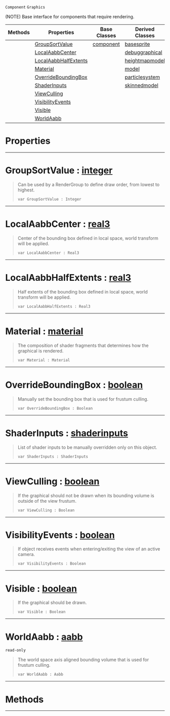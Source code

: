  `Component` `Graphics`



(NOTE) Base interface for components that require rendering.

|Methods|Properties|Base Classes|Derived Classes|
|---|---|---|---|
| |[ GroupSortValue](https://github.com/PlasmaEngine/PlasmaDocs/tree/master/docs/C%2B%2B/code_reference/class_reference/graphical.markdown#groupsortvalue-plasma-engi)|[component](https://github.com/PlasmaEngine/PlasmaDocs/tree/master/docs/C%2B%2B/code_reference/class_reference/component.markdown)|[basesprite](https://github.com/PlasmaEngine/PlasmaDocs/tree/master/docs/C%2B%2B/code_reference/class_reference/basesprite.markdown)|
| |[ LocalAabbCenter](https://github.com/PlasmaEngine/PlasmaDocs/tree/master/docs/C%2B%2B/code_reference/class_reference/graphical.markdown#localaabbcenter-plasma-eng)| |[debuggraphical](https://github.com/PlasmaEngine/PlasmaDocs/tree/master/docs/C%2B%2B/code_reference/class_reference/debuggraphical.markdown)|
| |[ LocalAabbHalfExtents](https://github.com/PlasmaEngine/PlasmaDocs/tree/master/docs/C%2B%2B/code_reference/class_reference/graphical.markdown#localaabbhalfextents-zer)| |[heightmapmodel](https://github.com/PlasmaEngine/PlasmaDocs/tree/master/docs/C%2B%2B/code_reference/class_reference/heightmapmodel.markdown)|
| |[ Material](https://github.com/PlasmaEngine/PlasmaDocs/tree/master/docs/C%2B%2B/code_reference/class_reference/graphical.markdown#material-plasma-engine-doc)| |[model](https://github.com/PlasmaEngine/PlasmaDocs/tree/master/docs/C%2B%2B/code_reference/class_reference/model.markdown)|
| |[ OverrideBoundingBox](https://github.com/PlasmaEngine/PlasmaDocs/tree/master/docs/C%2B%2B/code_reference/class_reference/graphical.markdown#overrideboundingbox-plasma)| |[particlesystem](https://github.com/PlasmaEngine/PlasmaDocs/tree/master/docs/C%2B%2B/code_reference/class_reference/particlesystem.markdown)|
| |[ ShaderInputs](https://github.com/PlasmaEngine/PlasmaDocs/tree/master/docs/C%2B%2B/code_reference/class_reference/graphical.markdown#shaderinputs-plasma-engine)| |[skinnedmodel](https://github.com/PlasmaEngine/PlasmaDocs/tree/master/docs/C%2B%2B/code_reference/class_reference/skinnedmodel.markdown)|
| |[ ViewCulling](https://github.com/PlasmaEngine/PlasmaDocs/tree/master/docs/C%2B%2B/code_reference/class_reference/graphical.markdown#viewculling-plasma-engine)| | |
| |[ VisibilityEvents](https://github.com/PlasmaEngine/PlasmaDocs/tree/master/docs/C%2B%2B/code_reference/class_reference/graphical.markdown#visibilityevents-plasma-en)| | |
| |[ Visible](https://github.com/PlasmaEngine/PlasmaDocs/tree/master/docs/C%2B%2B/code_reference/class_reference/graphical.markdown#visible-plasma-engine-docu)| | |
| |[ WorldAabb](https://github.com/PlasmaEngine/PlasmaDocs/tree/master/docs/C%2B%2B/code_reference/class_reference/graphical.markdown#worldaabb-plasma-engine-do)| | |


 #  Properties


---  
 #  GroupSortValue : [integer](https://github.com/PlasmaEngine/PlasmaDocs/tree/master/docs/C%2B%2B/code_reference/lightning_base_types/integer.markdown)

> Can be used by a RenderGroup to define draw order, from lowest to highest.
> ``` lang=cpp, name=Lightning
> var GroupSortValue : Integer


---  
 #  LocalAabbCenter : [real3](https://github.com/PlasmaEngine/PlasmaDocs/tree/master/docs/C%2B%2B/code_reference/lightning_base_types/real3.markdown)

> Center of the bounding box defined in local space, world transform will be applied.
> ``` lang=cpp, name=Lightning
> var LocalAabbCenter : Real3


---  
 #  LocalAabbHalfExtents : [real3](https://github.com/PlasmaEngine/PlasmaDocs/tree/master/docs/C%2B%2B/code_reference/lightning_base_types/real3.markdown)

> Half extents of the bounding box defined in local space, world transform will be applied.
> ``` lang=cpp, name=Lightning
> var LocalAabbHalfExtents : Real3


---  
 #  Material : [material](https://github.com/PlasmaEngine/PlasmaDocs/tree/master/docs/C%2B%2B/code_reference/class_reference/material.markdown)

> The composition of shader fragments that determines how the graphical is rendered.
> ``` lang=cpp, name=Lightning
> var Material : Material


---  
 #  OverrideBoundingBox : [boolean](https://github.com/PlasmaEngine/PlasmaDocs/tree/master/docs/C%2B%2B/code_reference/lightning_base_types/boolean.markdown)

> Manually set the bounding box that is used for frustum culling.
> ``` lang=cpp, name=Lightning
> var OverrideBoundingBox : Boolean


---  
 #  ShaderInputs : [shaderinputs](https://github.com/PlasmaEngine/PlasmaDocs/tree/master/docs/C%2B%2B/code_reference/class_reference/shaderinputs.markdown)

> List of shader inputs to be manually overridden only on this object.
> ``` lang=cpp, name=Lightning
> var ShaderInputs : ShaderInputs


---  
 #  ViewCulling : [boolean](https://github.com/PlasmaEngine/PlasmaDocs/tree/master/docs/C%2B%2B/code_reference/lightning_base_types/boolean.markdown)

> If the graphical should not be drawn when its bounding volume is outside of the view frustum.
> ``` lang=cpp, name=Lightning
> var ViewCulling : Boolean


---  
 #  VisibilityEvents : [boolean](https://github.com/PlasmaEngine/PlasmaDocs/tree/master/docs/C%2B%2B/code_reference/lightning_base_types/boolean.markdown)

> If object receives events when entering/exiting the view of an active camera.
> ``` lang=cpp, name=Lightning
> var VisibilityEvents : Boolean


---  
 #  Visible : [boolean](https://github.com/PlasmaEngine/PlasmaDocs/tree/master/docs/C%2B%2B/code_reference/lightning_base_types/boolean.markdown)

> If the graphical should be drawn.
> ``` lang=cpp, name=Lightning
> var Visible : Boolean


---  
 #  WorldAabb : [aabb](https://github.com/PlasmaEngine/PlasmaDocs/tree/master/docs/C%2B%2B/code_reference/class_reference/aabb.markdown)

 `read-only`

> The world space axis aligned bounding volume that is used for frustum culling.
> ``` lang=cpp, name=Lightning
> var WorldAabb : Aabb


---  
 #  Methods


---  
 

 